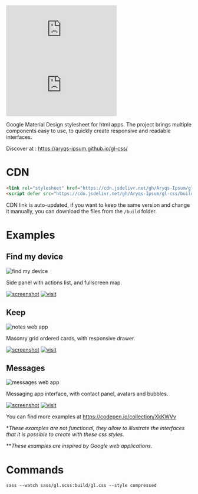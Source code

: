 ![GitHub file size in bytes](https://img.shields.io/github/size/aryqs-ipsum/gl-css/build/gl.css?label=gl.css)
![GitHub file size in bytes](https://img.shields.io/github/size/aryqs-ipsum/gl-css/build/gl.js?label=gl.js)

Google Material Design stylesheet for html apps. The project brings multiple components easy to use, to quickly create responsive and readable interfaces.

Discover at : https://aryqs-ipsum.github.io/gl-css/

# CDN

```html
<link rel="stylesheet" href="https://cdn.jsdelivr.net/gh/Aryqs-Ipsum/gl-css/build/gl.min.css">
<script defer src="https://cdn.jsdelivr.net/gh/Aryqs-Ipsum/gl-css/build/gl.min.js"></script>
```

CDN link is auto-updated, if you want to keep the same version and change it manually, you can download the files from the `/build` folder.

# Examples

## Find my device

![find my device](https://i.imgur.com/1YqvoUcm.png)

Side panel with actions list, and fullscreen map.

[![screenshot](https://i.imgur.com/nDBLXa9.png)](https://i.imgur.com/1YqvoUc.png)
[![visit](https://i.imgur.com/io1R0wR.png)](https://codepen.io/_aryx_/full/KKNmJRM)

## Keep

![notes web app](https://i.imgur.com/qExQmczm.png)

Masonry grid ordered cards, with responsive drawer.

[![screenshot](https://i.imgur.com/nDBLXa9.png)](https://i.imgur.com/qExQmcz.png)
[![visit](https://i.imgur.com/io1R0wR.png)](https://codepen.io/_aryx_/full/rNWmEQo)

## Messages

![messages web app](https://i.imgur.com/DkE09FLm.png)

Messaging app interface, with contact panel, avatars and bubbles.

[![screenshot](https://i.imgur.com/nDBLXa9.png)](https://i.imgur.com/DkE09FL.png)
[![visit](https://i.imgur.com/io1R0wR.png)](https://codepen.io/_aryx_/full/rNWwMQV)

You can find more examples at https://codepen.io/collection/XkKWVv

**These examples are not functional, they allow to illustrate the interfaces that it is possible to create with these css styles.*

***These examples are inspired by Google web applications.*

# Commands

`sass --watch sass/gl.scss:build/gl.css --style compressed`